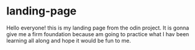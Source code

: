 # landing-page
Hello everyone! this is my landing page from the odin project.
It is gonna give me a firm foundation because am going to practice what I hav been learning all along and hope it would be fun to me.